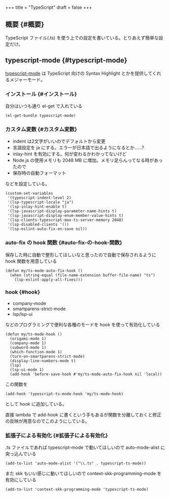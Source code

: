 +++
title = "TypeScript"
draft = false
+++

## 概要 {#概要}

TypeScript ファイル(.ts) を使う上での設定を書いている。とりあえず簡単な設定だけ。


## typescript-mode {#typescript-mode}

[typescript-mode](https://github.com/emacs-typescript/typescript.el) は TypeScript 向けの Syntax Highlight とかを提供してくれるメジャーモード。


### インストール {#インストール}

自分はいつも通り el-get で入れている

```emacs-lisp
(el-get-bundle typescript-mode)
```


### カスタム変数 {#カスタム変数}

-   indent は2文字がいいのでデフォルトから変更
-   言語設定を ja にする。エラーが日本語で出るようになるとか……?
-   inlay-hint を有効にする。何が変わるかわかってないけど
-   Node.js の使用メモリも 2048 MB に増加。メモリ足らんってなる時があったので
-   保存時の自動フォーマット

などを設定している。

```emacs-lisp
(custom-set-variables
 '(typescript-indent-level 2)
 '(lsp-typescript-locale "ja")
 '(lsp-inlay-hint-enable t)
 '(lsp-javascript-display-parameter-name-hints t)
 '(lsp-javascript-display-enum-member-value-hints t)
 '(lsp-clients-typescript-max-ts-server-memory 2048)
 '(lsp-disabled-clients '())
 '(lsp-eslint-auto-fix-on-save nil))
```


### auto-fix の hook 関数 {#auto-fix-の-hook-関数}

保存した時に自動で整形してほしいなと思ったので自動で保存されるように hook 関数を用意している

```emacs-lisp
(defun my/ts-mode-auto-fix-hook ()
  (when (string-equal (file-name-extension buffer-file-name) "ts")
    (lsp-eslint-apply-all-fixes)))
```


### hook {#hook}

-   company-mode
-   smartparens-strict-mode
-   lsp/lsp-ui

などのプログラミングで便利な各種のモードを
hook を使って有効化している

```emacs-lisp
(defun my/ts-mode-hook ()
  (origami-mode 1)
  (company-mode 1)
  (subword-mode 1)
  (which-function-mode 1)
  (turn-on-smartparens-strict-mode)
  (display-line-numbers-mode t)
  (lsp)
  (lsp-ui-mode 1)
  (add-hook 'before-save-hook #'my/ts-mode-auto-fix-hook nil 'local))
```

この関数を

```emacs-lisp
(add-hook 'typescript-ts-mode-hook 'my/ts-mode-hook)
```

として hook に追加している。

直接 lambda で add-hook に書くという手もあるが関数を分離しておくと修正の反映が用意なのでこのようにしている。


### 拡張子による有効化 {#拡張子による有効化}

.ts ファイルであれば typescript-mode で動いてほしいので
auto-mode-alist に突っ込んでいる

```emacs-lisp
(add-to-list 'auto-mode-alist '("\\.ts" . typescript-ts-mode))
```

また skk もいい感じに動いてほしいので context-skk-programming-mode を有効にしている

```emacs-lisp
(add-to-list 'context-skk-programming-mode 'typescript-ts-mode)
```
